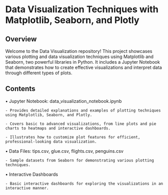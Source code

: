 # Data Visualization Techniques with Matplotlib, Seaborn, and Plotly

## Overview

Welcome to the Data Visualization repository! This project showcases various plotting and data visualization techniques using Matplotlib and Seaborn, two powerful libraries in Python. It includes a Jupyter Notebook that demonstrates how to create effective visualizations and interpret data through different types of plots.

## Contents

• Jupyter Notebook: data_visualization_notebook.ipynb

    - Provides detailed explanations and examples of plotting techniques using Matplotlib, Seaborn, and Plotly.

    - Covers basic to advanced visualizations, from line plots and pie charts to heatmaps and interactive dashboards.

    - Illustrates how to customize plot features for efficient, professional-looking data visualization.


• Data Files: tips.csv, glue.csv, flights.csv, penguins.csv

    - Sample datasets from Seaborn for demonstrating various plotting techniques.


• Interactive Dashboards

    - Basic interactive dashboards for exploring the visualizations in an interactive manner.

